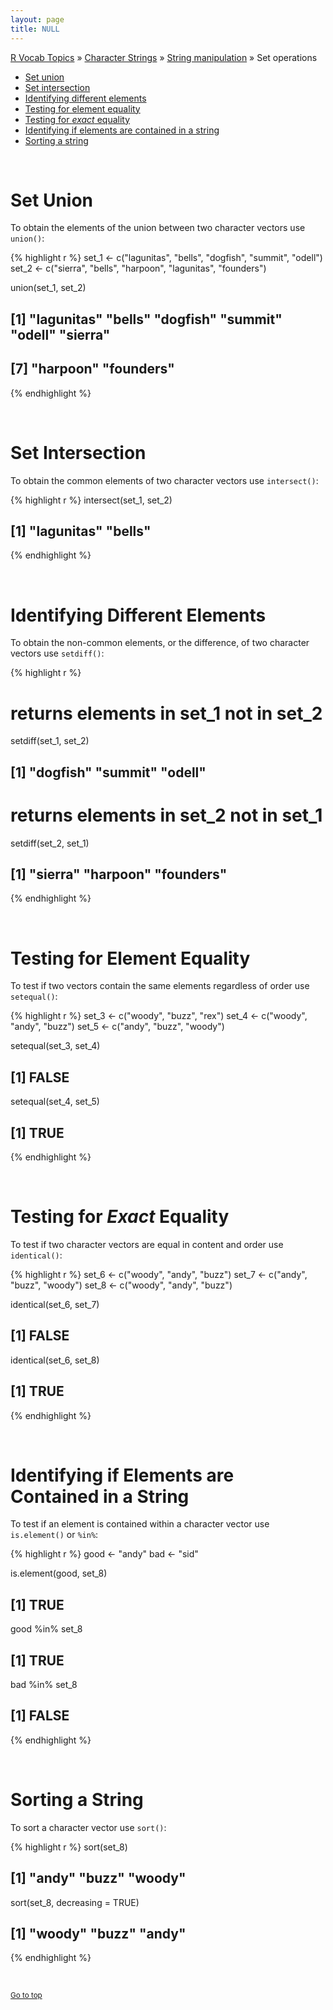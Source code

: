 ```yaml
---
layout: page
title: NULL
---
```


[R Vocab Topics](index) &#187; [Character Strings](characters) &#187; [String manipulation](string_manipulation) &#187; Set operations

* <a href="#union">Set union</a>
* <a href="#intersect">Set intersection</a>
* <a href="#setdiff">Identifying different elements</a>
* <a href="#equality">Testing for element equality</a>
* <a href="#exact_equality">Testing for *exact* equality</a>
* <a href="#in_element">Identifying if elements are contained in a string</a>
* <a href="#sort">Sorting a string</a>

<br>


<a name="union"></a>

# Set Union
To obtain the elements of the union between two character vectors use `union()`:

{% highlight r %}
set_1 <- c("lagunitas", "bells", "dogfish", "summit", "odell")
set_2 <- c("sierra", "bells", "harpoon", "lagunitas", "founders")

union(set_1, set_2)
## [1] "lagunitas" "bells"     "dogfish"   "summit"    "odell"     "sierra"   
## [7] "harpoon"   "founders"
{% endhighlight %}

<br>

<a name="intersect"></a>

# Set Intersection
To obtain the common elements of two character vectors use `intersect()`:

{% highlight r %}
intersect(set_1, set_2)
## [1] "lagunitas" "bells"
{% endhighlight %}

<br>

<a name="setdiff"></a>

# Identifying Different Elements
To obtain the non-common elements, or the difference, of two character vectors use `setdiff()`:

{% highlight r %}
# returns elements in set_1 not in set_2
setdiff(set_1, set_2)
## [1] "dogfish" "summit"  "odell"

# returns elements in set_2 not in set_1
setdiff(set_2, set_1)
## [1] "sierra"   "harpoon"  "founders"
{% endhighlight %}

<br>

<a name="equality"></a>

# Testing for Element Equality
To test if two vectors contain the same elements regardless of order use `setequal()`:

{% highlight r %}
set_3 <- c("woody", "buzz", "rex")
set_4 <- c("woody", "andy", "buzz")
set_5 <- c("andy", "buzz", "woody")

setequal(set_3, set_4)
## [1] FALSE

setequal(set_4, set_5)
## [1] TRUE
{% endhighlight %}

<br>

<a name="exact_equality"></a>

# Testing for *Exact* Equality
To test if two character vectors are equal in content and order use `identical()`:

{% highlight r %}
set_6 <- c("woody", "andy", "buzz")
set_7 <- c("andy", "buzz", "woody")
set_8 <- c("woody", "andy", "buzz")

identical(set_6, set_7)
## [1] FALSE

identical(set_6, set_8)
## [1] TRUE
{% endhighlight %}

<br>

<a name="in_element"></a>

# Identifying if Elements are Contained in a String
To test if an element is contained within a character vector use `is.element()` or `%in%`:

{% highlight r %}
good <- "andy"
bad <- "sid"

is.element(good, set_8)
## [1] TRUE

good %in% set_8
## [1] TRUE

bad %in% set_8
## [1] FALSE
{% endhighlight %}

<br>

<a name="sort"></a>

# Sorting a String
To sort a character vector use `sort()`:

{% highlight r %}
sort(set_8)
## [1] "andy"  "buzz"  "woody"

sort(set_8, decreasing = TRUE)
## [1] "woody" "buzz"  "andy"
{% endhighlight %}

<br>

<small><a href="#">Go to top</a></small>

